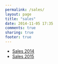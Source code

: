 ```yaml
---
permalink: /sales/
layout: page
title: "sales"
date: 2014-11-05 17:35
comments: true
sharing: true
footer: true
---
```


* [Sales 2014](/sales/2014-sales)
* [Sales 2015](/sales/2015-sales)
